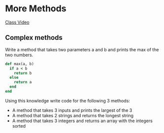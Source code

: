 # More Methods

[Class Video](http://youtu.be/XTFPhXT7rw4)

## Complex methods

Write a method that takes two parameters a and b and prints the max of the two numbers.

```ruby
def max(a, b)
  if a < b
    return b
  else
    return a
  end
end
```

Using this knowledge write code for the following 3 methods:

- A method that takes 3 inputs and prints the largest of the 3
- A method that takes 2 strings and returns the longest string
- A method that takes 3 integers and returns an array with the integers sorted


